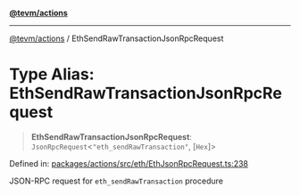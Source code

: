 [**@tevm/actions**](../README.md)

***

[@tevm/actions](../globals.md) / EthSendRawTransactionJsonRpcRequest

# Type Alias: EthSendRawTransactionJsonRpcRequest

> **EthSendRawTransactionJsonRpcRequest**: `JsonRpcRequest`\<`"eth_sendRawTransaction"`, \[`Hex`\]\>

Defined in: [packages/actions/src/eth/EthJsonRpcRequest.ts:238](https://github.com/evmts/tevm-monorepo/blob/main/packages/actions/src/eth/EthJsonRpcRequest.ts#L238)

JSON-RPC request for `eth_sendRawTransaction` procedure
